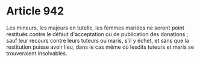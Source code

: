 # Article 942

Les mineurs, les majeurs en tutelle, les femmes mariées ne seront point restitués contre le défaut d'acceptation ou de publication des donations ; sauf leur recours contre leurs tuteurs ou maris, s'il y échet, et sans que la restitution puisse avoir lieu, dans le cas même où lesdits tuteurs et maris se trouveraient insolvables.